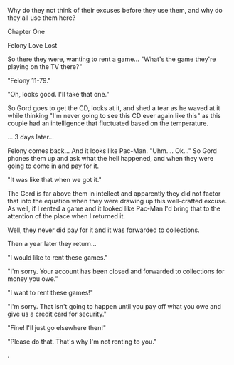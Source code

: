 
 

 

 

 

 

 

 

 

 

 




Why do they not think of their excuses before they use them, and why do they all use them here?




 








Chapter One


Felony Love Lost

So there they were, wanting to rent a game…  "What's the game they're playing on the TV there?"

"Felony 11-79."

"Oh, looks good.  I'll take that one."

So Gord goes to get the CD, looks at it, and shed a tear as he waved at it while thinking "I'm never going to see this CD ever again like this" as this couple had an intelligence that fluctuated based on the temperature.

… 3 days later…

Felony comes back…  And it looks like Pac-Man.  "Uhm…. Ok…"  So Gord phones them up and ask what the hell happened, and when they were going to come in and pay for it.

"It was like that when we got it."

The Gord is far above them in intellect and apparently they did not factor that into the equation when they were drawing up this well-crafted excuse.  As well, if I rented a game and it looked like Pac-Man I'd bring that to the attention of the place when I returned it.

Well, they never did pay for it and it was forwarded to collections.

Then a year later they return…

"I would like to rent these games."

"I'm sorry.  Your account has been closed and forwarded to collections for money you owe."

"I want to rent these games!"

"I'm sorry.  That isn't going to happen until you pay off what you owe and give us a credit card for security."

"Fine!  I'll just go elsewhere then!"

"Please do that.  That's why I'm not renting to you."
 

 
 
 
 
.


 

 

 
 
